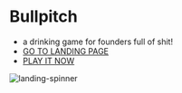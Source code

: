 # Bullpitch

- a drinking game for founders full of shit!
- [GO TO LANDING PAGE](https://bullpitch.com/)
- [PLAY IT NOW](https://dcts.github.io/bullpitch/)

![landing-spinner](https://user-images.githubusercontent.com/44790691/57583884-774e7f80-74d5-11e9-910a-c3bfbf97d704.gif)



